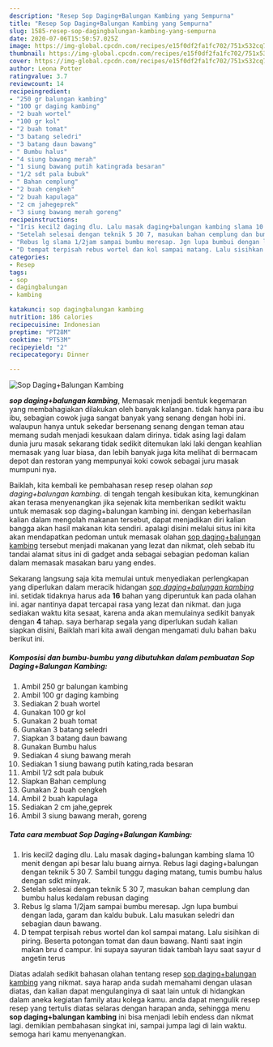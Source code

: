 ```yaml
---
description: "Resep Sop Daging+Balungan Kambing yang Sempurna"
title: "Resep Sop Daging+Balungan Kambing yang Sempurna"
slug: 1585-resep-sop-dagingbalungan-kambing-yang-sempurna
date: 2020-07-06T15:50:57.025Z
image: https://img-global.cpcdn.com/recipes/e15f0df2fa1fc702/751x532cq70/sop-dagingbalungan-kambing-foto-resep-utama.jpg
thumbnail: https://img-global.cpcdn.com/recipes/e15f0df2fa1fc702/751x532cq70/sop-dagingbalungan-kambing-foto-resep-utama.jpg
cover: https://img-global.cpcdn.com/recipes/e15f0df2fa1fc702/751x532cq70/sop-dagingbalungan-kambing-foto-resep-utama.jpg
author: Leona Potter
ratingvalue: 3.7
reviewcount: 14
recipeingredient:
- "250 gr balungan kambing"
- "100 gr daging kambing"
- "2 buah wortel"
- "100 gr kol"
- "2 buah tomat"
- "3 batang seledri"
- "3 batang daun bawang"
- " Bumbu halus"
- "4 siung bawang merah"
- "1 siung bawang putih katingrada besaran"
- "1/2 sdt pala bubuk"
- " Bahan cemplung"
- "2 buah cengkeh"
- "2 buah kapulaga"
- "2 cm jahegeprek"
- "3 siung bawang merah goreng"
recipeinstructions:
- "Iris kecil2 daging dlu. Lalu masak daging+balungan kambing slama 10 menit dengan api besar lalu buang airnya. Rebus lagi daging+balungan dengan teknik 5 30 7. Sambil tunggu daging matang, tumis bumbu halus dengan sdkt minyak."
- "Setelah selesai dengan teknik 5 30 7, masukan bahan cemplung dan bumbu halus kedalam rebusan daging"
- "Rebus lg slama 1/2jam sampai bumbu meresap. Jgn lupa bumbui dengan lada, garam dan kaldu bubuk. Lalu masukan seledri dan sebagian daun bawang."
- "D tempat terpisah rebus wortel dan kol sampai matang. Lalu sisihkan di piring. Beserta potongan tomat dan daun bawang. Nanti saat ingin makan bru d campur. Ini supaya sayuran tidak tambah layu saat sayur d angetin terus"
categories:
- Resep
tags:
- sop
- dagingbalungan
- kambing

katakunci: sop dagingbalungan kambing 
nutrition: 186 calories
recipecuisine: Indonesian
preptime: "PT28M"
cooktime: "PT53M"
recipeyield: "2"
recipecategory: Dinner

---
```



![Sop Daging+Balungan Kambing](https://img-global.cpcdn.com/recipes/e15f0df2fa1fc702/751x532cq70/sop-dagingbalungan-kambing-foto-resep-utama.jpg)

<b><i>sop daging+balungan kambing</i></b>, Memasak menjadi bentuk kegemaran yang membahagiakan dilakukan oleh banyak kalangan. tidak hanya para ibu ibu, sebagian cowok juga sangat banyak yang senang dengan hobi ini. walaupun hanya untuk sekedar bersenang senang dengan teman atau memang sudah menjadi kesukaan dalam dirinya. tidak asing lagi dalam dunia juru masak sekarang tidak sedikit ditemukan laki laki dengan keahlian memasak yang luar biasa, dan lebih banyak juga kita melihat di bermacam depot dan restoran yang mempunyai koki cowok sebagai juru masak mumpuni nya.



Baiklah, kita kembali ke pembahasan resep resep olahan <i>sop daging+balungan kambing</i>. di tengah tengah kesibukan kita, kemungkinan akan terasa menyenangkan jika sejenak kita memberikan sedikit waktu untuk memasak sop daging+balungan kambing ini. dengan keberhasilan kalian dalam mengolah makanan tersebut, dapat menjadikan diri kalian bangga akan hasil makanan kita sendiri. apalagi disini melalui situs ini kita akan mendapatkan pedoman untuk memasak olahan <u>sop daging+balungan kambing</u> tersebut menjadi makanan yang lezat dan nikmat, oleh sebab itu tandai alamat situs ini di gadget anda sebagai sebagian pedoman kalian dalam memasak masakan baru yang endes.


Sekarang langsung saja kita memulai untuk menyediakan perlengkapan yang diperlukan dalam meracik hidangan <u><i>sop daging+balungan kambing</i></u> ini. setidak tidaknya harus ada <b>16</b> bahan yang diperuntuk kan pada olahan ini. agar nantinya dapat tercapai rasa yang lezat dan nikmat. dan juga sediakan waktu kita sesaat, karena anda akan memulainya sedikit banyak dengan <b>4</b> tahap. saya berharap segala yang diperlukan sudah kalian siapkan disini, Baiklah mari kita awali dengan mengamati dulu bahan baku berikut ini.

<!--inarticleads1-->

##### Komposisi dan bumbu-bumbu yang dibutuhkan dalam pembuatan Sop Daging+Balungan Kambing:

1. Ambil 250 gr balungan kambing
1. Ambil 100 gr daging kambing
1. Sediakan 2 buah wortel
1. Gunakan 100 gr kol
1. Gunakan 2 buah tomat
1. Gunakan 3 batang seledri
1. Siapkan 3 batang daun bawang
1. Gunakan  Bumbu halus
1. Sediakan 4 siung bawang merah
1. Sediakan 1 siung bawang putih kating,rada besaran
1. Ambil 1/2 sdt pala bubuk
1. Siapkan  Bahan cemplung
1. Gunakan 2 buah cengkeh
1. Ambil 2 buah kapulaga
1. Sediakan 2 cm jahe,geprek
1. Ambil 3 siung bawang merah, goreng




<!--inarticleads2-->

##### Tata cara membuat Sop Daging+Balungan Kambing:

1. Iris kecil2 daging dlu. Lalu masak daging+balungan kambing slama 10 menit dengan api besar lalu buang airnya. Rebus lagi daging+balungan dengan teknik 5 30 7. Sambil tunggu daging matang, tumis bumbu halus dengan sdkt minyak.
1. Setelah selesai dengan teknik 5 30 7, masukan bahan cemplung dan bumbu halus kedalam rebusan daging
1. Rebus lg slama 1/2jam sampai bumbu meresap. Jgn lupa bumbui dengan lada, garam dan kaldu bubuk. Lalu masukan seledri dan sebagian daun bawang.
1. D tempat terpisah rebus wortel dan kol sampai matang. Lalu sisihkan di piring. Beserta potongan tomat dan daun bawang. Nanti saat ingin makan bru d campur. Ini supaya sayuran tidak tambah layu saat sayur d angetin terus




Diatas adalah sedikit bahasan olahan tentang resep <u>sop daging+balungan kambing</u> yang nikmat. saya harap anda sudah memahami dengan ulasan diatas, dan kalian dapat mengulanginya di saat lain untuk di hidangkan dalam aneka kegiatan family atau kolega kamu. anda dapat mengulik resep resep yang tertulis diatas selaras dengan harapan anda, sehingga menu <b>sop daging+balungan kambing</b> ini bisa menjadi lebih endess dan nikmat lagi. demikian pembahasan singkat ini, sampai jumpa lagi di lain waktu. semoga hari kamu menyenangkan.
